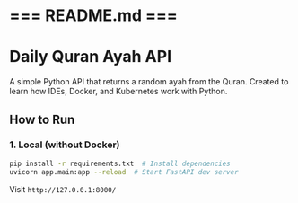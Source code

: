 # === README.md ===
# Daily Quran Ayah API
A simple Python API that returns a random ayah from the Quran. Created to learn how IDEs, Docker, and Kubernetes work with Python.

## How to Run

### 1. Local (without Docker)
```bash
pip install -r requirements.txt  # Install dependencies
uvicorn app.main:app --reload  # Start FastAPI dev server
```
Visit `http://127.0.0.1:8000/`
